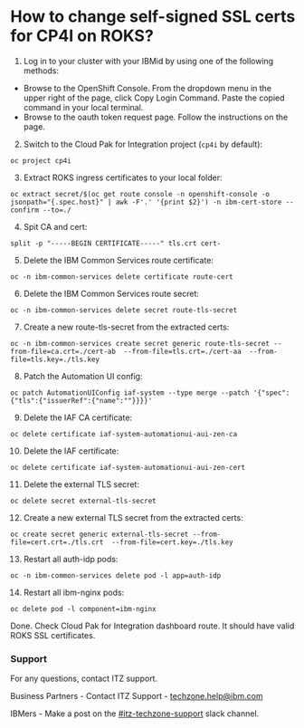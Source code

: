 # How to change self-signed SSL certs for CP4I on ROKS?

1. Log in to your cluster with your IBMid by using one of the following methods:

- Browse to the OpenShift Console. From the dropdown menu in the upper right of the page, click Copy Login Command. Paste the copied command in your local terminal.
- Browse to the oauth token request page. Follow the instructions on the page.

2. Switch to the Cloud Pak for Integration project (`cp4i` by default):
```
oc project cp4i
```

3. Extract ROKS ingress certificates to your local folder:
```
oc extract secret/$(oc get route console -n openshift-console -o jsonpath="{.spec.host}" | awk -F'.' '{print $2}') -n ibm-cert-store --confirm --to=./
```

4. Spit CA and cert:
```
split -p "-----BEGIN CERTIFICATE-----" tls.crt cert-
```

5. Delete the IBM Common Services route certificate:
```
oc -n ibm-common-services delete certificate route-cert
```

6. Delete the IBM Common Services route secret:
```
oc -n ibm-common-services delete secret route-tls-secret
```

7. Create a new route-tls-secret from the extracted certs:
```
oc -n ibm-common-services create secret generic route-tls-secret --from-file=ca.crt=./cert-ab  --from-file=tls.crt=./cert-aa  --from-file=tls.key=./tls.key
```

8. Patch the Automation UI config:
```
oc patch AutomationUIConfig iaf-system --type merge --patch '{"spec":{"tls":{"issuerRef":{"name":""}}}}' 
```

9. Delete the IAF CA certificate:
```
oc delete certificate iaf-system-automationui-aui-zen-ca
```

10. Delete the IAF certificate:
```
oc delete certificate iaf-system-automationui-aui-zen-cert
```

11. Delete the external TLS secret:
```
oc delete secret external-tls-secret
```

12. Create a new external TLS secret from the extracted certs:
```
oc create secret generic external-tls-secret --from-file=cert.crt=./tls.crt  --from-file=cert.key=./tls.key
```

13. Restart all auth-idp pods:
```
oc -n ibm-common-services delete pod -l app=auth-idp
```

14. Restart all ibm-nginx pods:
```
oc delete pod -l component=ibm-nginx
```

Done. Check Cloud Pak for Integration dashboard route. It should have valid ROKS SSL certificates.

### Support

For any questions, contact ITZ support.

Business Partners - Contact ITZ Support - techzone.help@ibm.com

IBMers - Make a post on the [#itz-techzone-support](https://ibm-dte.slack.com/archives/C0124J683GW) slack channel.
